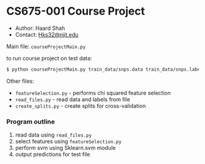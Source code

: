 # CS675-001 Course Project
- Author: Haard Shah
- Contact: Hks32@njit.edu

Main file: `courseProjectMain.py`

to run course project on test data:
```bash
$ python courseProjectMain.py train_data/snps.data train_data/snps.labels testdata
```

Other files:
- `featureSelection.py` - performs chi squared feature selection
- `read_files.py` - read data and labels from file
- `create_splits.py` - create splits for cross-validation


### Program outline
1. read data using `read_files.py`
2. select features using `featureSelection.py`
3. perform svm using Sklearn.svm module
4. output predictions for test file

